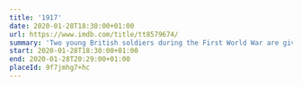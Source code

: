 ```yaml
---
title: '1917'
date: 2020-01-28T18:30:00+01:00
url: https://www.imdb.com/title/tt8579674/
summary: 'Two young British soldiers during the First World War are given an impossible mission: deliver a message deep in enemy territory that will stop 1,600 men, and one of the soldiers’ brothers, from walking straight into a deadly trap.'
start: 2020-01-28T18:30:00+01:00
end: 2020-01-28T20:29:00+01:00
placeId: 9f7jmhg7+hc
---
```

